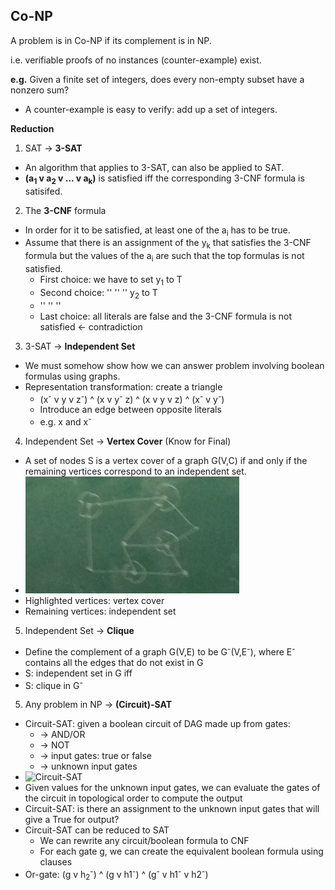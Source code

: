 ## Co-NP

A problem is in Co-NP if its complement is in NP.

i.e. verifiable proofs of no instances (counter-example) exist.

__e.g.__
Given a finite set of integers, does every non-empty subset have a nonzero sum?

* A counter-example is easy to verify: add up a set of integers.

__Reduction__

1. SAT &rarr; __3-SAT__
  * An algorithm that applies to 3-SAT, can also be applied to SAT.
  * __(a<sub>1</sub> v a<sub>2</sub> v ... v a<sub>k</sub>)__ is satisfied iff the corresponding 3-CNF formula is satisifed.

2. The __3-CNF__ formula
  * In order for it to be satisfied, at least one of the a<sub>i</sub> has to be true.
  * Assume that there is an assignment of the y<sub>k</sub> that satisfies the 3-CNF formula but the values of the a<sub>i</sub> are such that the top formulas is not satisfied.
    * First choice: we have to set y<sub>1</sub> to T
    * Second choice: '' '' '' y<sub>2</sub> to T
    * '' '' ''
    * Last choice: all literals are false and the 3-CNF formula is not satisfied &larr; contradiction

3. 3-SAT &rarr; __Independent Set__
  * We must somehow show how we can answer problem involving boolean formulas using graphs.
  * Representation transformation: create a triangle
    * (x<sup>-</sup> v y v z<sup>-</sup>) ^ (x v y<sup>-</sup> z) ^ (x v y v z) ^ (x<sup>-</sup> v y<sup>-</sup>)
    * Introduce an edge between opposite literals
    * e.g. x and x<sup>-</sup>

4. Independent Set &rarr; __Vertex Cover__ (Know for Final)
  * A set of nodes S is a vertex cover of a graph G(V,C) if and only if the remaining vertices correspond to an independent set.
  * ![Vertex Cover](img/vertex-cover.jpg)
  * Highlighted vertices: vertex cover
  * Remaining vertices: independent set

5. Independent Set &rarr; __Clique__
  * Define the complement of a graph G(V,E) to be G<sup>-</sup>(V,E<sup>-</sup>), where E<sup>-</sup> contains all the edges that do not exist in G
  * S: independent set in G iff
  * S: clique in G<sup>-</sup>

5. Any problem in NP &rarr; __(Circuit)-SAT__
  * Circuit-SAT: given a boolean circuit of DAG made up from gates:
    * &rarr; AND/OR
    * &rarr; NOT
    * &rarr; input gates: true or false
    * &rarr; unknown input gates
  * ![Circuit-SAT](img/circuit-sat.jpg)
  * Given values for the unknown input gates, we can evaluate the gates of the circuit in topological order to compute the output
  * Circuit-SAT: is there an assignment to the unknown input gates that will give a True for output?
  * Circuit-SAT can be reduced to SAT
    * We can rewrite any circuit/boolean formula to CNF
    * For each gate g, we can create the equivalent boolean formula using clauses
  * Or-gate: (g v h<sub>2</sub><sup>-</sup>) ^ (g v h1<sup>-</sup>) ^ (g<sup>-</sup> v h1<sup>-</sup> v h2<sup>-</sup>)
